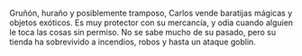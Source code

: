 Gruñón, huraño y posiblemente tramposo, Carlos vende baratijas mágicas y objetos exóticos. Es muy protector con su mercancía, y odia cuando alguien le toca las cosas sin permiso. No se sabe mucho de su pasado, pero su tienda ha sobrevivido a incendios, robos y hasta un ataque goblin.